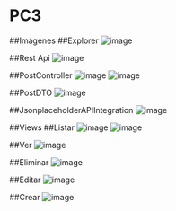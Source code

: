# PC3
##Imágenes
##Explorer
![image](https://github.com/ArthurAlg/PC3/assets/127455264/8615da5e-0335-4ad3-80b9-4aa20482e9a0)

##Rest Api
![image](https://github.com/ArthurAlg/PC3/assets/127455264/6cf246f5-8e27-44d8-8936-e1ef2af07cc1)

##PostController
![image](https://github.com/ArthurAlg/PC3/assets/127455264/d62983ff-fba4-4855-8e0b-793a6bb7b58e)
![image](https://github.com/ArthurAlg/PC3/assets/127455264/5986321a-b6e6-4da7-9661-50c93eca140b)

##PostDTO
![image](https://github.com/ArthurAlg/PC3/assets/127455264/d9d8a2c0-9b62-4c4b-b8d4-7508500b7e76)

##JsonplaceholderAPIIntegration
![image](https://github.com/ArthurAlg/PC3/assets/127455264/c1289f43-720b-45fd-bd97-1c7d1f868061)

##Views
##Listar
![image](https://github.com/ArthurAlg/PC3/assets/127455264/b1dfd8e3-a1cb-4afc-a145-c4a43f240654)
![image](https://github.com/ArthurAlg/PC3/assets/127455264/defa3c03-b759-4d71-8945-a0bbf276e1a1)

##Ver
![image](https://github.com/ArthurAlg/PC3/assets/127455264/8d8abec7-bf5f-4acb-a851-2de670a69881)

##Eliminar
![image](https://github.com/ArthurAlg/PC3/assets/127455264/d3cdb90b-d128-43da-a2b8-da38a34c3eb6)

##Editar
![image](https://github.com/ArthurAlg/PC3/assets/127455264/323aa5eb-fc8a-4d2e-9c55-27b02be44081)

##Crear
![image](https://github.com/ArthurAlg/PC3/assets/127455264/63e51e4c-7411-4ee7-94db-7b9b3ac21f27)













